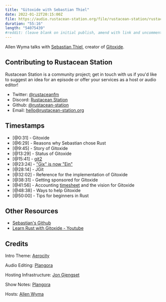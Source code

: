 ```yaml
---
title: "Gitoxide with Sebastian Thiel"
date: 2022-01-22T20:15:00Z
file: https://audio.rustacean-station.org/file/rustacean-station/rustacean-station-e055-sebastian-thiel.mp3
duration: "55:16"
length: "54075439"
#reddit: (leave blank on initial publish, amend with link and uncomment this line after Reddit thread has been posted)
---
```

Allen Wyma talks with [Sebastian Thiel](https://twitter.com/theelbasian), creator of [Gitoxide](https://github.com/Byron/gitoxide).


## Contributing to Rustacean Station

Rustacean Station is a community project; get in touch with us if you'd like to suggest an idea for an episode or offer your services as a host or audio editor!

- Twitter: [@rustaceanfm](https://twitter.com/rustaceanfm)
- Discord: [Rustacean Station](https://discord.gg/cHc3Gyc)
- Github: [@rustacean-station](https://github.com/rustacean-station/)
- Email: [hello@rustacean-station.org](mailto:hello@rustacean-station.org)

## Timestamps 

- [@0:31] - Gitoxide
- [@6:29] - Reasons why Sebastian chose Rust
- [@9:45] - Story of Gitoxide
- [@13:29] - Status of Gitoxide
- [@15:41] - [git2](https://docs.rs/git2/latest/git2/)
- [@23:24] - ["Gix" is now "Ein"](https://www.reddit.com/r/rust/comments/rm5e9f/gitoxide_november_update_new_cargo_features/)
- [@28:14] - JGit
- [@32:02] - Reference for the implementation of Gitoxide
- [@38:31] - Getting sponsored for Gitoxide
- [@41:56] - Accounting [timesheet](https://github.com/Byron/byron/blob/main/timesheets/2021.csv) and the vision for Gitoxide
- [@48:38] - Ways to help Gitoxide
- [@50:00] - Tips for beginners in Rust

## Other Resources
- [Sebastian's Github](https://github.com/Byron)
- [Learn Rust with Gitoxide - Youtube](https://www.youtube.com/playlist?list=PLMHbQxe1e9Mk5kOHrm9v20-umkE2ck_gE)

## Credits
Intro Theme: [Aerocity](https://twitter.com/AerocityMusic)

Audio Editing: [Plangora](https://twitter.com/plangora)

Hosting Infrastructure: [Jon Gjengset](https://twitter.com/jonhoo/)

Show Notes: [Plangora](https://twitter.com/plangora)

Hosts: [Allen Wyma](https://twitter.com/allenwyma)